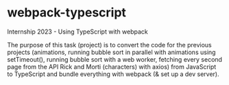 # webpack-typescript
Internship 2023 - Using TypeScript with webpack

The purpose of this task (project) is to convert the code for the previous projects (animations, running bubble sort in parallel with animations using setTimeout(), running bubble sort with a web worker, fetching every second page from the API Rick and Morti (characters) with axios) from JavaScript to TypeScript and bundle everything with webpack (& set up a dev server).